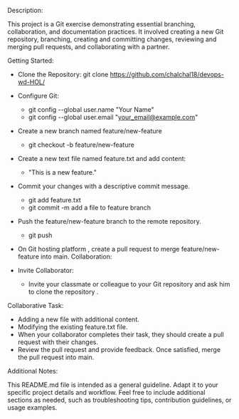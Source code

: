 Description:

This project is a Git exercise demonstrating essential branching, collaboration, and documentation practices. It involved creating a new Git repository, branching, creating and committing changes, reviewing and merging pull requests, and collaborating with a partner.

Getting Started:

- Clone the Repository:
  git clone https://github.com/chalchal18/devops-wd-HOL/

- Configure Git:
  - git config --global user.name "Your Name"
  - git config --global user.email "your_email@example.com"

- Create a new branch named feature/new-feature 
  - git checkout -b feature/new-feature

- Create a new text file named feature.txt and add content:
  - "This is a new feature."

- Commit your changes with a descriptive commit message. 
  - git add feature.txt
  - git commit -m add a file to feature branch 

- Push the feature/new-feature branch to the remote repository.
  - git push 

- On Git hosting platform , create a pull request to merge feature/new-feature into main.
Collaboration:

- Invite Collaborator:
  - Invite your classmate or colleague to your Git repository and ask him to clone the repository .

Collaborative Task:
  - Adding a new file with additional content.
  - Modifying the existing feature.txt file.
  - When your collaborator completes their task, they should create a pull request with their changes.
  - Review the pull request and provide feedback. Once satisfied, merge the pull request into main.

Additional Notes:

This README.md file is intended as a general guideline. Adapt it to your specific project details and workflow.
Feel free to include additional sections as needed, such as troubleshooting tips, contribution guidelines, or usage examples.


